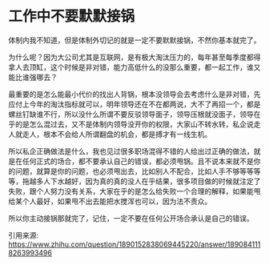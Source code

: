 # 工作中不要默默接锅

体制内我不知道，但是体制外切记的就是一定不要默默接锅，不然你基本就完了。

为什么呢？因为大公司尤其是互联网，是有极大淘汰压力的，每年甚至每季度都得拿人去顶缸，这个时候是非对错，能力高低什么的没那么重要，都一起工作，谁又能比谁强哪去？

最重要的是怎么能最小代价的找出人背锅，根本没领导会去考虑什么是非对错，先应付上今年的淘汰指标就可以，明年领导还在不在都两说，大不了再招一个，都是螺丝钉缺谁不行，所以没什么所谓不要反驳领导面子，领导压根就没面子，领导在乎的是怎么混过去，又不是体制内领导没开你的权限，大家山不转水转，私企说走人就走人，根本不会给人所谓翻盘的机会，都是搏才有一线生机。

所以私企正确做法是什么，我也见过很多职场混得不错的人给出过正确的做法，就是在任何正式的场合，都不要承认自己的错误，都必须甩锅。且不说本来就不是你的问题，就算是你的问题，也必须甩出去，比如别人不配合，比如人手不够等等等等，拖越多人下水越好，因为真的真的没人在乎结果，很多项目做的时候就注定了失败，跟个人努力没有关系，大家在乎的是怎么给失败一个合理的解释，如果能甩给某个人最好，如果甩不出去能把水搅浑也可以，因为法不责众。

所以你主动接锅那就完了，记住，一定不要在任何公开场合承认是自己的错误。

引用来源: https://www.zhihu.com/question/1890152838069445220/answer/1890841118263993496
